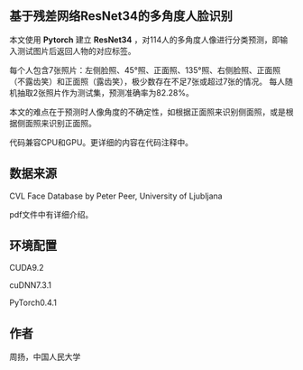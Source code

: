 
## 基于残差网络ResNet34的多角度人脸识别

本文使用 **Pytorch** 建立 **ResNet34** ，对114人的多角度人像进行分类预测，即输入测试图片后返回人物的对应标签。

每个人包含7张照片：左侧脸照、45°照、正面照、135°照、右侧脸照、正面照（不露齿笑）和正面照（露齿笑），极少数存在不足7张或超过7张的情况。
每人随机抽取2张照片作为测试集，预测准确率为82.28%。
  
本文的难点在于预测时人像角度的不确定性，如根据正面照来识别侧面照，或是根据侧面照来识别正面照。

代码兼容CPU和GPU。更详细的内容在代码注释中。

## 数据来源
CVL Face Database by Peter Peer, University of Ljubljana

pdf文件中有详细介绍。

## 环境配置
CUDA9.2

cuDNN7.3.1

PyTorch0.4.1

## 作者
周扬，中国人民大学
